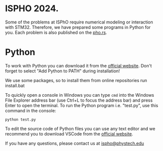 # ISPHO 2024.
Some of the problems at ISPhO require numerical modeling or interaction with STM32. Therefore, we have prepared some programs in Python for you. Each problem is also published on the [pho.rs](https://pho.rs).

# Python
To work with Python you can download it from the [official website](https://www.python.org/downloads/). Don't forget to select "Add Python to PATH" during installation!

We use some packages, so to install them from online repositories run install.bat

To quickly open a console in Windows you can type ```cmd``` into the Windows File Explorer address bar (use Ctrl+L to focus the address bar) and press Enter to open the terminal. To run the Python program i.e. "test.py", use this command in the console:
```
python test.py
```

To edit the source code of Python files you can use any text editor and we recommend you to download VSCode from the [official website](https://code.visualstudio.com/download).

If you have any questions, please contact us at ispho@phystech.edu
